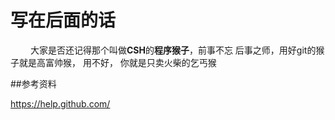 # 写在后面的话

&emsp; &emsp;大家是否还记得那个叫做**CSH**的**程序猴子**，前事不忘 后事之师，用好git的猴子就是高富帅猴， 用不好， 你就是只卖火柴的乞丐猴


##参考资料

https://help.github.com/
